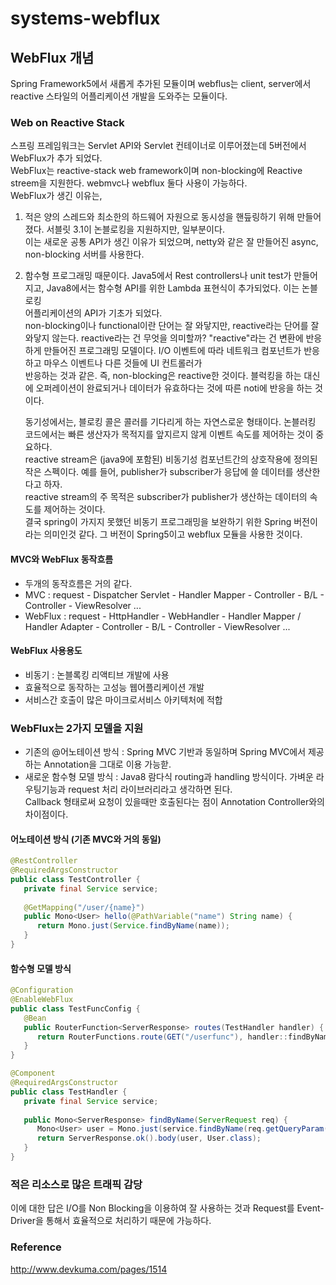 # systems-webflux

## WebFlux 개념
Spring Framework5에서 새롭게 추가된 모듈이며 webflus는 client, server에서 reactive 스타일의 어플리케이션 개발을 도와주는 모듈이다. 

### Web on Reactive Stack
스프링 프레임워크는 Servlet API와 Servlet 컨테이너로 이루어졌는데 5버전에서 WebFlux가 추가 되었다.   
WebFlux는 reactive-stack web framework이며 non-blocking에 Reactive streem을 지원한다. webmvc나 webflux 둘다 사용이 가능하다.    
WebFlux가 생긴 이유는,    
1) 적은 양의 스레드와 최소한의 하드웨어 자원으로 동시성을 핸듶링하기 위해 만들어졌다. 서블릿 3.1이 논블로킹을 지원하지만, 일부분이다.   
   이는 새로운 공통 API가 생긴 이유가 되었으며, netty와 같은 잘 만들어진 async, non-blocking 서버를 사용한다.
2) 함수형 프로그래밍 때문이다. Java5에서 Rest controllers나 unit test가 만들어지고, Java8에서는 함수형 API를 위한 Lambda 표현식이 추가되었다. 이는 논블로킹    
   어플리케이션의 API가 기초가 되었다.    
   non-blocking이나 functional이란 단어는 잘 와닿지만, reactive라는 단어를 잘 와닿지 않는다. reactive라는 건 무엇을 의미할까?
   "reactive"라는 건 변환에 반응하게 만들어진 프로그래밍 모델이다. I/O 이벤트에 따라 네트워크 컴포넌트가 반응하고 마우스 이벤트나 다른 것들에 UI 컨트롤러가    
   반응하는 것과 같은. 즉, non-blocking은 reactive한 것이다. 블럭킹을 하는 대신에 오퍼레이션이 완료되거나 데이터가 유효하다는 것에 따른 noti에 반응을 하는 것이다.    
      
   동기성에서는, 블로킹 콜은 콜러를 기다리게 하는 자연스로운 형태이다. 논블러킹 코드에서는 빠른 생산자가 목적지를 앞지르지 않게 이벤트 속도를 제어하는 것이 중요하다.    
   reactive stream은 (java9에 포함된) 비동기성 컴포넌트간의 상호작용에 정의된 작은 스펙이다. 예를 들어, publisher가 subscriber가 응답에 쓸 데이터를 생산한다고 하자.   
   reactive stream의 주 목적은 subscriber가 publisher가 생산하는 데이터의 속도를 제어하는 것이다.   
   결국 spring이 가지지 못했던 비동기 프로그래밍을 보완하기 위한 Spring 버전이라는 의미인것 같다. 그 버전이 Spring5이고 webflux 모듈을 사용한 것이다.    

#### MVC와 WebFlux 동작흐름
- 두개의 동작흐름은 거의 같다.
- MVC : request - Dispatcher Servlet - Handler Mapper - Controller - B/L - Controller - ViewResolver ...
- WebFlux : request - HttpHandler - WebHandler - Handler Mapper / Handler Adapter - Controller - B/L - Controller - ViewResolver ...

#### WebFlux 사용용도 
- 비동기 : 논블록킹 리액티브 개발에 사용
- 효율적으로 동작하는 고성능 웹어플리케이션 개발
- 서비스간 호출이 많은 마이크로서비스 아키텍처에 적합 

### WebFlux는 2가지 모델을 지원
- 기존의 @어노테이션 방식 : Spring MVC 기반과 동일하며 Spring MVC에서 제공하는 Annotation을 그대로 이용 가능핟.
- 새로운 함수형 모델 방식 : Java8 람다식 routing과 handling 방식이다. 가벼운 라우팅기능과 request 처리 라이브러리라고 생각하면 된다.   
  Callback 형태로써 요청이 있을때만 호출된다는 점이 Annotation Controller와의 차이점이다. 
  
#### 어노테이션 방식 (기존 MVC와 거의 동일)
```java
@RestController
@RequiredArgsConstructor
public class TestController {
   private final Service service;
   
   @GetMapping("/user/{name}")
   public Mono<User> hello(@PathVariable("name") String name) {
      return Mono.just(Service.findByName(name));
   }
}
```
#### 함수형 모델 방식
```java
@Configuration
@EnableWebFlux
public class TestFuncConfig {
   @Bean
   public RouterFunction<ServerResponse> routes(TestHandler handler) {
      return RouterFunctions.route(GET("/userfunc"), handler::findByName);
   }
}

@Component
@RequiredArgsConstructor
public class TestHandler {
   private final Service service;
   
   public Mono<ServerResponse> findByName(ServerRequest req) {
      Mono<User> user = Mono.just(service.findByName(req.getQueryParam("name")));
      return ServerResponse.ok().body(user, User.class);
   }
}
```
### 적은 리소스로 많은 트래픽 감당
이에 대한 답은 I/O를 Non Blocking을 이용하여 잘 사용하는 것과 Request를 Event-Driver을 통해서 효율적으로 처리하기 때문에 가능하다.   

### Reference
http://www.devkuma.com/pages/1514
